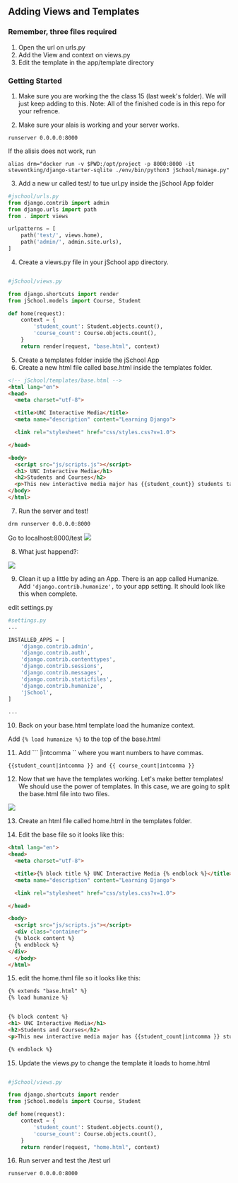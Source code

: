 ## Adding Views and Templates

### Remember, three files required ###
1. Open the url on urls.py
2. Add the View and context on views.py
3. Edit the template in the app/template directory


### Getting Started ###
1. Make sure you are working the the class 15 (last week's folder). We will just keep adding to this. 
Note: All of the finished code is in this repo for your refrence.

2. Make sure your alais is working and your server works.
```
runserver 0.0.0.0:8000 
```

If the alisis does not work, run 
```
alias drm="docker run -v $PWD:/opt/project -p 8000:8000 -it steventking/django-starter-sqlite ./env/bin/python3 jSchool/manage.py"

```

3. Add a new ur called test/ to tue url.py inside the jSchool App folder
```python
#jschool/urls.py
from django.contrib import admin
from django.urls import path
from . import views

urlpatterns = [
    path('test/', views.home),
    path('admin/', admin.site.urls),
]

```

4. Create a views.py file in your jSchool app directory. 
```python

#jSchool/views.py

from django.shortcuts import render
from jSchool.models import Course, Student

def home(request):
    context = {
        'student_count': Student.objects.count(),
        'course_count': Course.objects.count(),
    }
    return render(request, "base.html", context)

```



5. Create a templates folder inside the jSchool App
6. Create a new html file called base.html inside the templates folder.

```html
<!-- jSchool/templates/base.html -->
<html lang="en">
<head>
  <meta charset="utf-8">

  <title>UNC Interactive Media</title>
  <meta name="description" content="Learning Django">

  <link rel="stylesheet" href="css/styles.css?v=1.0">

</head>

<body>
  <script src="js/scripts.js"></script>
  <h1> UNC Interactive Media</h1>
  <h2>Students and Courses</h2>
  <p>This new interactive media major has {{student_count}} students taking {{ course_count}} courses.
</body>
</html>
```

7. Run the server and test!
```
drm runserver 0.0.0.0:8000 

```
Go to localhost:8000/test
<img src="https://i.imgur.com/QzZSuYM.png">


8. What just happend?:
<img src="https://i.imgur.com/79s8ori.png">

9. Clean it up a little by ading an App. There is an app called Humanize. 
Add ```'django.contrib.humanize',``` to your app setting. It should look like this when complete.

edit settings.py
```python
#settings.py
...

INSTALLED_APPS = [
    'django.contrib.admin',
    'django.contrib.auth',
    'django.contrib.contenttypes',
    'django.contrib.sessions',
    'django.contrib.messages',
    'django.contrib.staticfiles',
    'django.contrib.humanize',
    'jSchool',
]

...
```
10. Back on your base.html template load the humanize context. 

Add ``` {% load humanize %} ``` to the top of the base.html

11. Add ``` |intcomma `` where you want numbers to have commas. 

```
{{student_count|intcomma }} and {{ course_count|intcomma }}
```

12. Now that we have the templates working. Let's make better templates! We should use the power of templates. In this case, we are going to split the base.html file into two files.
<img src="https://i.imgur.com/dGNGHfH.png">

13. Create an html file called home.html in the templates folder.

14. Edit the base file so it looks like this:
```html
<html lang="en">
<head>
  <meta charset="utf-8">

  <title>{% block title %} UNC Interactive Media {% endblock %}</title>
  <meta name="description" content="Learning Django">

  <link rel="stylesheet" href="css/styles.css?v=1.0">

</head>

<body>
  <script src="js/scripts.js"></script>
  <div class="container">
  {% block content %}
  {% endblock %}
</div>
  </body>
</html>


```

15. edit the home.thml file so it looks like this:
```html
{% extends "base.html" %}
{% load humanize %}


{% block content %}
<h1> UNC Interactive Media</h1>
<h2>Students and Courses</h2>
<p>This new interactive media major has {{student_count|intcomma }} students taking {{ course_count|intcomma }} courses.

{% endblock %}


```
15. Update the views.py to change the template it loads to home.html

```python

#jSchool/views.py

from django.shortcuts import render
from jSchool.models import Course, Student

def home(request):
    context = {
        'student_count': Student.objects.count(),
        'course_count': Course.objects.count(),
    }
    return render(request, "home.html", context)


```
16. Run server and test the /test url
```
runserver 0.0.0.0:8000 
```


